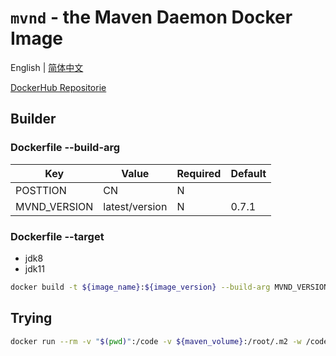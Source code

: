 # `mvnd` - the Maven Daemon Docker Image

English | [简体中文](./i18n/README.zh-cn.md)

[ DockerHub  Repositorie ](https://hub.docker.com/r/shencangsheng/mvnd)

## Builder

### Dockerfile --build-arg

|  Key  |   Value   | Required  | Default|
|----|------|------|------|
|POSTTION|CN| N | |
|MVND_VERSION|latest/version| N | 0.7.1 |

### Dockerfile --target

* jdk8
* jdk11

```bash
docker build -t ${image_name}:${image_version} --build-arg MVND_VERSION=latest --target jdk11
```

## Trying

```bash
docker run --rm -v "$(pwd)":/code -v ${maven_volume}:/root/.m2 -w /code ${image_name}:${image_version} mvnd clean install
```